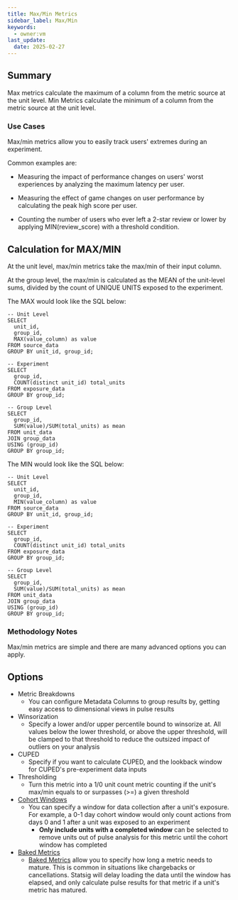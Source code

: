 ```yaml
---
title: Max/Min Metrics
sidebar_label: Max/Min
keywords:
  - owner:vm
last_update:
  date: 2025-02-27
---
```


## Summary

Max metrics calculate the maximum of a column from the metric source at the unit level.
Min Metrics calculate the minimum of a column from the metric source at the unit level.

### Use Cases

Max/min metrics allow you to easily track users' extremes during an experiment.

Common examples are:

- Measuring the impact of performance changes on users' worst experiences by analyzing the maximum latency per user.

- Measuring the effect of game changes on user performance by calculating the peak high score per user.

- Counting the number of users who ever left a 2-star review or lower by applying MIN(review_score) with a threshold condition.

## Calculation for MAX/MIN

At the unit level, max/min metrics take the max/min of their input column.

At the group level, the max/min is calculated as the MEAN of the unit-level sums, divided by the count of UNIQUE UNITS exposed to the experiment.

The MAX would look like the SQL below:

```
-- Unit Level
SELECT
  unit_id,
  group_id,
  MAX(value_column) as value
FROM source_data
GROUP BY unit_id, group_id;

-- Experiment
SELECT
  group_id,
  COUNT(distinct unit_id) total_units
FROM exposure_data
GROUP BY group_id;

-- Group Level
SELECT
  group_id,
  SUM(value)/SUM(total_units) as mean
FROM unit_data
JOIN group_data
USING (group_id)
GROUP BY group_id;
```

The MIN would look like the SQL below:

```
-- Unit Level
SELECT
  unit_id,
  group_id,
  MIN(value_column) as value
FROM source_data
GROUP BY unit_id, group_id;

-- Experiment
SELECT
  group_id,
  COUNT(distinct unit_id) total_units
FROM exposure_data
GROUP BY group_id;

-- Group Level
SELECT
  group_id,
  SUM(value)/SUM(total_units) as mean
FROM unit_data
JOIN group_data
USING (group_id)
GROUP BY group_id;
```

### Methodology Notes

Max/min metrics are simple and there are many advanced options you can apply.

## Options

- Metric Breakdowns
  - You can configure Metadata Columns to group results by, getting easy access to dimensional views in pulse results
- Winsorization
  - Specify a lower and/or upper percentile bound to winsorize at. All values below the lower threshold, or above the upper threshold, will be clamped to that threshold to reduce the outsized impact of outliers on your analysis
- CUPED
  - Specify if you want to calculate CUPED, and the lookback window for CUPED's pre-experiment data inputs
- Thresholding
  - Turn this metric into a 1/0 unit count metric counting if the unit's max/min equals to or surpasses (>=) a given threshold
- [Cohort Windows](../features/cohort-metrics.md)
  - You can specify a window for data collection after a unit's exposure. For example, a 0-1 day cohort window would only count actions from days 0 and 1 after a unit was exposed to an experiment
    - **Only include units with a completed window** can be selected to remove units out of pulse analysis for this metric until the cohort window has completed
- [Baked Metrics](../features/cohort-metrics.md)
  - [Baked Metrics](../features/cohort-metrics.md) allow you to specify how long a metric needs to mature. This is common in situations like chargebacks or cancellations. Statsig will delay loading the data until the window has elapsed, and only calculate pulse results for that metric if a unit's metric has matured.
